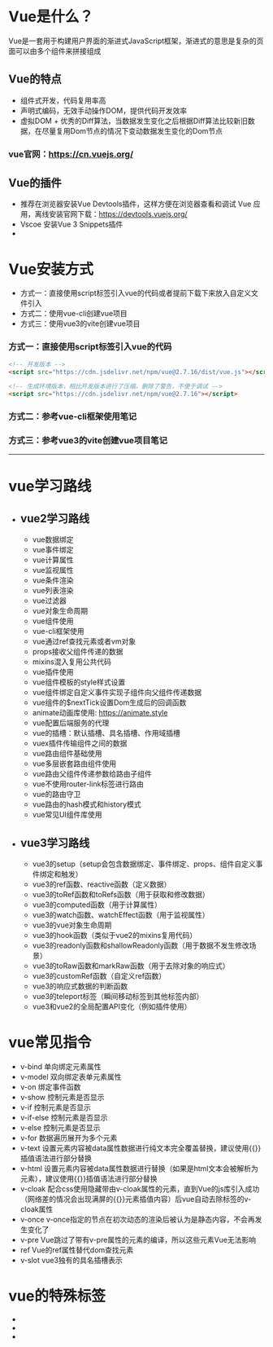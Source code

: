# Vue是什么？
Vue是一套用于构建用户界面的渐进式JavaScript框架，渐进式的意思是复杂的页面可以由多个组件来拼接组成

## Vue的特点
- 组件式开发，代码复用率高
- 声明式编码，无效手动操作DOM，提供代码开发效率
- 虚拟DOM + 优秀的Diff算法，当数据发生变化之后根据Diff算法比较新旧数据，在尽量复用Dom节点的情况下变动数据发生变化的Dom节点

### vue官网：https://cn.vuejs.org/

## Vue的插件
- 推荐在浏览器安装Vue Devtools插件，这样方便在浏览器查看和调试 Vue 应用，离线安装官网下载：https://devtools.vuejs.org/
- Vscoe 安装Vue 3 Snippets插件
- 

# Vue安装方式
- 方式一：直接使用script标签引入vue的代码或者提前下载下来放入自定义文件引入
- 方式二：使用vue-cli创建vue项目
- 方式三：使用vue3的vite创建vue项目

### 方式一：直接使用script标签引入vue的代码
~~~html
<!-- 开发版本 -->
<script src="https://cdn.jsdelivr.net/npm/vue@2.7.16/dist/vue.js"></script>

<!-- 生成环境版本，相比开发版本进行了压缩，删除了警告，不便于调试 -->
<script src="https://cdn.jsdelivr.net/npm/vue@2.7.16"></script>
~~~

### 方式二：参考vue-cli框架使用笔记
### 方式三：参考vue3的vite创建vue项目笔记

---

# vue学习路线
- ## vue2学习路线
  - vue数据绑定
  - vue事件绑定
  - vue计算属性
  - vue监视属性
  - vue条件渲染
  - vue列表渲染
  - vue过滤器
  - vue对象生命周期
  - vue组件使用
  - vue-cli框架使用
  - vue通过ref查找元素或者vm对象
  - props接收父组件传递的数据
  - mixins混入复用公共代码
  - vue插件使用
  - vue组件模板的style样式设置
  - vue组件绑定自定义事件实现子组件向父组件传递数据
  - vue组件的$nextTick设置Dom生成后的回调函数
  - animate动画库使用: https://animate.style
  - vue配置后端服务的代理
  - vue的插槽：默认插槽、具名插槽、作用域插槽
  - vuex插件传输组件之间的数据
  - vue路由组件基础使用
  - vue多层嵌套路由组件使用
  - vue路由父组件传递参数给路由子组件
  - vue不使用router-link标签进行路由
  - vue的路由守卫
  - vue路由的hash模式和history模式
  - vue常见UI组件库使用
- ## vue3学习路线
  - vue3的setup（setup会包含数据绑定、事件绑定、props、组件自定义事件绑定和触发）
  - vue3的ref函数、reactive函数（定义数据）
  - vue3的toRef函数和toRefs函数（用于获取和修改数据）
  - vue3的computed函数（用于计算属性）
  - vue3的watch函数、watchEffect函数（用于监视属性）
  - vue3的vue对象生命周期
  - vue3的hook函数（类似于vue2的mixins复用代码）
  - vue3的readonly函数和shallowReadonly函数（用于数据不发生修改场景）
  - vue3的toRaw函数和markRaw函数（用于去除对象的响应式）
  - vue3的customRef函数（自定义ref函数）
  - vue3的响应式数据的判断函数
  - vue3的teleport标签（瞬间移动标签到其他标签内部）
  - vue3和vue2的全局配置API变化（例如插件使用）


# vue常见指令
- v-bind      单向绑定元素属性
- v-model     双向绑定表单元素属性
- v-on        绑定事件函数
- v-show      控制元素是否显示
- v-if        控制元素是否显示
- v-if-else   控制元素是否显示
- v-else      控制元素是否显示
- v-for       数据遍历展开为多个元素
- v-text      设置元素内容被data属性数据进行纯文本完全覆盖替换，建议使用{{}}插值语法进行部分替换
- v-html      设置元素内容被data属性数据进行替换（如果是html文本会被解析为元素），建议使用{{}}插值语法进行部分替换
- v-cloak     配合css使用隐藏带由v-cloak属性的元素，直到Vue的js库引入成功（网络差的情况会出现满屏的{{}}元素插值内容）后vue自动去除标签的v-cloak属性
- v-once      v-once指定的节点在初次动态的渲染后被认为是静态内容，不会再发生变化了
- v-pre       Vue跳过了带有v-pre属性的元素的编译，所以这些元素Vue无法影响
- ref         Vue的ref属性替代dom查找元素
- v-slot      vue3独有的具名插槽表示

# vue的特殊标签
- 
- 
- 

